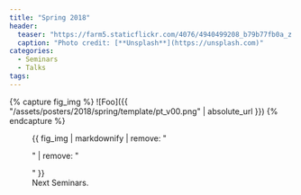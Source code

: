 ```yaml
---
title: "Spring 2018"
header:
  teaser: "https://farm5.staticflickr.com/4076/4940499208_b79b77fb0a_z.jpg"
  caption: "Photo credit: [**Unsplash**](https://unsplash.com)"
categories:
  - Seminars
  - Talks
tags:
---
```




{% capture fig_img %}
![Foo]({{ "/assets/posters/2018/spring/template/pt_v00.png" | absolute_url }})
{% endcapture %}



<figure>
  {{ fig_img | markdownify | remove: "<p>" | remove: "</p>" }}
  <figcaption>Next Seminars.</figcaption>
</figure>
